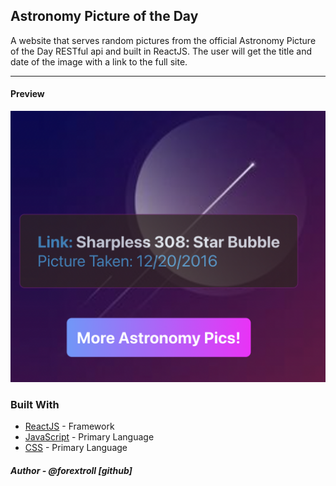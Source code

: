 ## Astronomy Picture of the Day 

A website that serves random pictures from the official Astronomy Picture of the Day RESTful api and built in ReactJS. The user will get the title and date of the image with a link to the full site. 

____
#### Preview
<img src='./src/assets/p7p.png'>

### Built With
* [ReactJS](https://reactjs.org/) - Framework
* [JavaScript](https://developer.mozilla.org/en-US/docs/Web/JavaScript) - Primary Language
* [CSS](https://developer.mozilla.org/en-US/docs/Web/CSS) - Primary Language




##### Author - @forextroll [github]